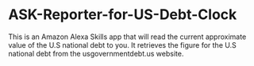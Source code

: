 # ASK-Reporter-for-US-Debt-Clock
This is an Amazon Alexa Skills app that will read the current approximate value of the U.S national debt to you. It retrieves the figure for the U.S national debt from the usgovernmentdebt.us website.
